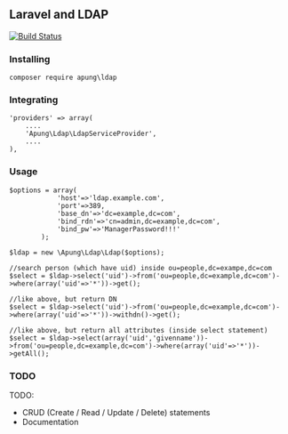 ## Laravel and LDAP ##

[![Build Status](https://travis-ci.org/apung/eldap.svg)](https://travis-ci.org/apung/eldap)

### Installing ###
```
composer require apung\ldap
```

### Integrating ###
```
'providers' => array(
    ....
    'Apung\Ldap\LdapServiceProvider',
    ....
),
```

### Usage ###

```
$options = array(
            'host'=>'ldap.example.com',
            'port'=>389,
            'base_dn'=>'dc=example,dc=com',
            'bind_rdn'=>'cn=admin,dc=example,dc=com',
            'bind_pw'=>'ManagerPassword!!!'
        );

$ldap = new \Apung\Ldap\Ldap($options);

//search person (which have uid) inside ou=people,dc=exampe,dc=com
$select = $ldap->select('uid')->from('ou=people,dc=example,dc=com')->where(array('uid'=>'*'))->get();

//like above, but return DN
$select = $ldap->select('uid')->from('ou=people,dc=example,dc=com')->where(array('uid'=>'*'))->withdn()->get();

//like above, but return all attributes (inside select statement)
$select = $ldap->select(array('uid','givenname'))->from('ou=people,dc=example,dc=com')->where(array('uid'=>'*'))->getAll();
```

### TODO ###
TODO:
* CRUD (Create / Read / Update / Delete) statements
* Documentation